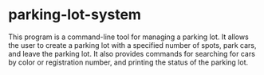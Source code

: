 # parking-lot-system
This program is a command-line tool for managing a parking lot. It allows the user to create a parking lot with a specified number of spots, park cars, and leave the parking lot. It also provides commands for searching for cars by color or registration number, and printing the status of the parking lot.
